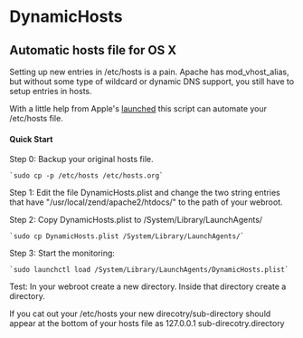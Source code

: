 DynamicHosts
============

Automatic hosts file for OS X
-----------------------------

Setting up new entries in /etc/hosts is a pain.  Apache has mod_vhost_alias, but without some type of wildcard or dynamic DNS support, you still have to setup entries in hosts.

With a little help from Apple's [launched](https://developer.apple.com/library/mac/documentation/Darwin/Reference/ManPages/man8/launchd.8.html) this script can automate your /etc/hosts file.

#### Quick Start

Step 0:
Backup your original hosts file.

	`sudo cp -p /etc/hosts /etc/hosts.org`

Step 1:
Edit the file DynamicHosts.plist and change the two string entries that have "/usr/local/zend/apache2/htdocs/" to the path of your webroot.

Step 2:
Copy DynamicHosts.plist to /System/Library/LaunchAgents/

	`sudo cp DynamicHosts.plist /System/Library/LaunchAgents/`

Step 3:
Start the monitoring:

	`sudo launchctl load /System/Library/LaunchAgents/DynamicHosts.plist`
	
Test:
In your webroot create a new directory.  Inside that directory create a directory.

If you cat out your /etc/hosts your new direcotry/sub-directory should appear at the bottom of your hosts file as 127.0.0.1 sub-direcotry.directory
